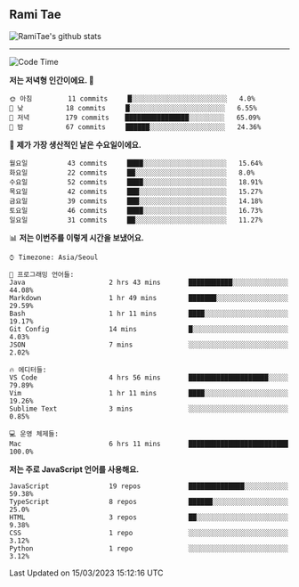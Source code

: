 ## Rami Tae

![RamiTae's github stats](https://github-readme-stats.vercel.app/api?username=RamiTae&show_icons=true&theme=tokyonight)

---
<!--START_SECTION:waka-->
![Code Time](http://img.shields.io/badge/Code%20Time-572%20hrs%2035%20mins-blue)

**저는 저녁형 인간이에요. 🦉** 

```text
🌞 아침         11 commits     █░░░░░░░░░░░░░░░░░░░░░░░░   4.0% 
🌆 낮　         18 commits     █░░░░░░░░░░░░░░░░░░░░░░░░   6.55% 
🌃 저녁         179 commits    ████████████████░░░░░░░░░   65.09% 
🌙 밤　         67 commits     ██████░░░░░░░░░░░░░░░░░░░   24.36%

```
📅 **제가 가장 생산적인 날은 수요일이에요.** 

```text
월요일          43 commits     ████░░░░░░░░░░░░░░░░░░░░░   15.64% 
화요일          22 commits     ██░░░░░░░░░░░░░░░░░░░░░░░   8.0% 
수요일          52 commits     ████░░░░░░░░░░░░░░░░░░░░░   18.91% 
목요일          42 commits     ███░░░░░░░░░░░░░░░░░░░░░░   15.27% 
금요일          39 commits     ███░░░░░░░░░░░░░░░░░░░░░░   14.18% 
토요일          46 commits     ████░░░░░░░░░░░░░░░░░░░░░   16.73% 
일요일          31 commits     ██░░░░░░░░░░░░░░░░░░░░░░░   11.27%

```


📊 **저는 이번주를 이렇게 시간을 보냈어요.** 

```text
⌚︎ Timezone: Asia/Seoul

💬 프로그래밍 언어들: 
Java                     2 hrs 43 mins       ███████████░░░░░░░░░░░░░░   44.08% 
Markdown                 1 hr 49 mins        ███████░░░░░░░░░░░░░░░░░░   29.59% 
Bash                     1 hr 11 mins        ████░░░░░░░░░░░░░░░░░░░░░   19.17% 
Git Config               14 mins             █░░░░░░░░░░░░░░░░░░░░░░░░   4.03% 
JSON                     7 mins              ░░░░░░░░░░░░░░░░░░░░░░░░░   2.02%

🔥 에디터들: 
VS Code                  4 hrs 56 mins       ████████████████████░░░░░   79.89% 
Vim                      1 hr 11 mins        ████░░░░░░░░░░░░░░░░░░░░░   19.26% 
Sublime Text             3 mins              ░░░░░░░░░░░░░░░░░░░░░░░░░   0.85%

💻 운영 체제들: 
Mac                      6 hrs 11 mins       █████████████████████████   100.0%

```

**저는 주로 JavaScript 언어를 사용해요.** 

```text
JavaScript               19 repos            ██████████████░░░░░░░░░░░   59.38% 
TypeScript               8 repos             ██████░░░░░░░░░░░░░░░░░░░   25.0% 
HTML                     3 repos             ██░░░░░░░░░░░░░░░░░░░░░░░   9.38% 
CSS                      1 repo              ░░░░░░░░░░░░░░░░░░░░░░░░░   3.12% 
Python                   1 repo              ░░░░░░░░░░░░░░░░░░░░░░░░░   3.12%

```



 Last Updated on 15/03/2023 15:12:16 UTC
<!--END_SECTION:waka-->
